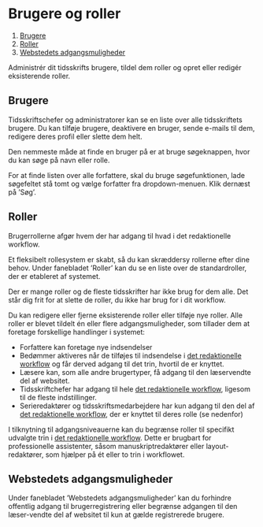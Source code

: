 # Brugere og roller

1. [Brugere](users-and-roles#users)
1. [Roller](users-and-roles#roles)
2. [Webstedets adgangsmuligheder](users-and-roles#site-access)

Administrér dit tidsskrifts brugere, tildel dem roller og opret eller redigér eksisterende roller.

## <a name="users"></a> Brugere

Tidsskriftschefer og administratorer kan se en liste over alle tidsskriftets brugere. Du kan tilføje brugere, deaktivere en bruger, sende e-mails til dem, redigere deres profil eller slette dem helt.

Den nemmeste måde at finde en bruger på er at bruge søgeknappen, hvor du kan søge på navn eller rolle.

For at finde listen over alle forfattere, skal du bruge søgefunktionen, lade søgefeltet stå tomt og vælge forfatter fra dropdown-menuen. Klik dernæst på ’Søg’.

## <a name="roles"></a> Roller

Brugerrollerne afgør hvem der har adgang til hvad i det redaktionelle workflow.

Et fleksibelt rollesystem er skabt, så du kan skræddersy rollerne efter dine behov. Under fanebladet ’Roller’ kan du se en liste over de standardroller, der er etableret af systemet.

Der er mange roller og de fleste tidsskrifter har ikke brug for dem alle. Det står dig frit for at slette de roller, du ikke har brug for i dit workflow.

Du kan redigere eller fjerne eksisterende roller eller tilføje nye roller. Alle roller er blevet tildelt én eller flere adgangsmuligheder, som tillader dem at foretage forskellige handlinger i systemet:

* Forfattere kan foretage nye indsendelser
* Bedømmer aktiveres når de tilføjes til indsendelse i [det redaktionelle workflow](editorial-workflow) og får derved adgang til det trin, hvortil de er knyttet.
* Læsere kan, som alle andre brugertyper, få adgang til den læservendte del af websitet.
* Tidsskriftchefer har adgang til hele [det redaktionelle workflow](editorial-workflow), ligesom til de fleste indstillinger.
* Serieredaktører og tidsskriftsmedarbejdere har kun adgang til den del af [det redaktionelle workflow](editorial-workflow), der er knyttet til deres rolle \(se nedenfor\)

I tilknytning til adgangsniveauerne kan du begrænse roller til specifikt udvalgte trin i [det redaktionelle workflow](editorial-workflow). Dette er brugbart for professionelle assistenter, såsom manuskriptredaktører eller layout-redaktører, som hjælper på ét eller to trin i workflowet.

## <a name="site-access"></a> Webstedets adgangsmuligheder

Under fanebladet ’Webstedets adgangsmuligheder’ kan du forhindre offentlig adgang til brugerregistrering eller begrænse adgangen til den læser-vendte del af websitet til kun at gælde registrerede brugere.

